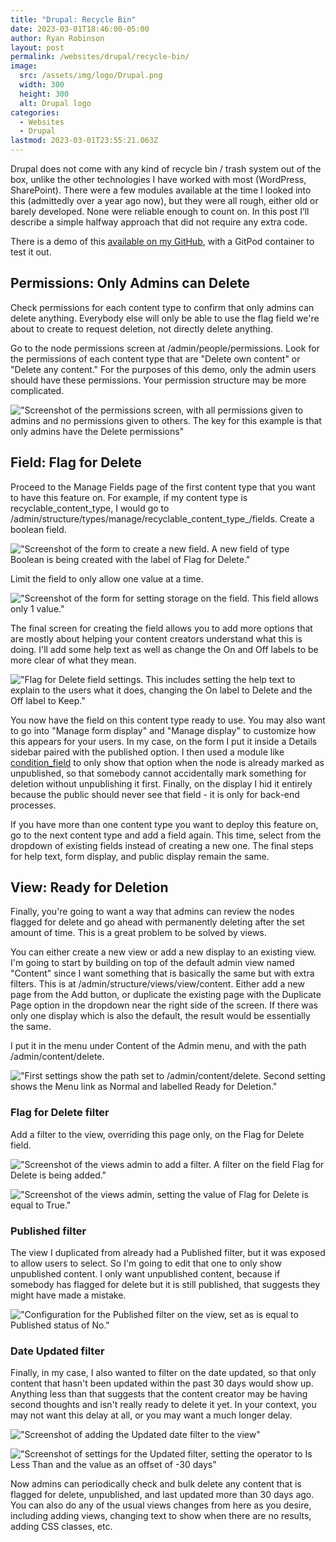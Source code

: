 ```yaml
---
title: "Drupal: Recycle Bin"
date: 2023-03-01T18:46:00-05:00
author: Ryan Robinson
layout: post
permalink: /websites/drupal/recycle-bin/
image:
  src: /assets/img/logo/Drupal.png
  width: 300
  height: 300
  alt: Drupal logo
categories:
  - Websites
  - Drupal
lastmod: 2023-03-01T23:55:21.063Z
---
```


Drupal does not come with any kind of recycle bin / trash system out of the box, unlike the other technologies I have worked with most (WordPress, SharePoint). There were a few modules available at the time I looked into this (admittedly over a year ago now), but they were all rough, either old or barely developed. None were reliable enough to count on. In this post I’ll describe a simple halfway approach that did not require any extra code.

There is a demo of this [available on my GitHub](https://github.com/ryan-l-robinson/Drupal-recycle-bin), with a GitPod container to test it out.

## Permissions: Only Admins can Delete

Check permissions for each content type to confirm that only admins can delete anything. Everybody else will only be able to use the flag field we're about to create to request deletion, not directly delete anything.

Go to the node permissions screen at /admin/people/permissions. Look for the permissions of each content type that are "Delete own content" or "Delete any content." For the purposes of this demo, only the admin users should have these permissions. Your permission structure may be more complicated.

!["Screenshot of the permissions screen, with all permissions given to admins and no permissions given to others. The key for this example is that only admins have the Delete permissions"](/img/2023/03/RecycleBinPermissions.png)

## Field: Flag for Delete

Proceed to the Manage Fields page of the first content type that you want to have this feature on. For example, if my content type is recyclable_content_type, I would go to /admin/structure/types/manage/recyclable_content_type_/fields. Create a boolean field.

!["Screenshot of the form to create a new field. A new field of type Boolean is being created with the label of Flag for Delete."](/img/2023/03/RecycleBinAddField.png)

Limit the field to only allow one value at a time.

!["Screenshot of the form for setting storage on the field. This field allows only 1 value."](/img/2023/03/RecycleBinFieldStorage.png)

The final screen for creating the field allows you to add more options that are mostly about helping your content creators understand what this is doing. I'll add some help text as well as change the On and Off labels to be more clear of what they mean.

!["Flag for Delete field settings. This includes setting the help text to explain to the users what it does, changing the On label to Delete and the Off label to Keep."](/img/2023/03/RecycleBinFieldHelp.png)

You now have the field on this content type ready to use. You may also want to go into "Manage form display" and "Manage display" to customize how this appears for your users. In my case, on the form I put it inside a Details sidebar paired with the published option. I then used a module like [condition_field](https://www.drupal.org/project/condition_field) to only show that option when the node is already marked as unpublished, so that somebody cannot accidentally mark something for deletion without unpublishing it first. Finally, on the display I hid it entirely because the public should never see that field - it is only for back-end processes.

If you have more than one content type you want to deploy this feature on, go to the next content type and add a field again. This time, select from the dropdown of existing fields instead of creating a new one. The final steps for help text, form display, and public display remain the same.

## View: Ready for Deletion

Finally, you're going to want a way that admins can review the nodes flagged for delete and go ahead with permanently deleting after the set amount of time. This is a great problem to be solved by views.

You can either create a new view or add a new display to an existing view. I'm going to start by building on top of the default admin view named "Content" since I want something that is basically the same but with extra filters. This is at /admin/structure/views/view/content. Either add a new page from the Add button, or duplicate the existing page with the Duplicate Page option in the dropdown near the right side of the screen. If there was only one display which is also the default, the result would be essentially the same.

I put it in the menu under Content of the Admin menu, and with the path /admin/content/delete.

!["First settings show the path set to /admin/content/delete. Second setting shows the Menu link as Normal and labelled Ready for Deletion."](/img/2023/03/RecycleBinViewPageSettings.png)

### Flag for Delete filter

Add a filter to the view, overriding this page only, on the Flag for Delete field.

!["Screenshot of the views admin to add a filter. A filter on the field Flag for Delete is being added."](/img/2023/03/RecycleBinAddFlagFilter.png)

!["Screenshot of the views admin, setting the value of Flag for Delete is equal to True."](/img/2023/03/RecycleBinViewConfigureFilter.png)

### Published filter

The view I duplicated from already had a Published filter, but it was exposed to allow users to select. So I'm going to edit that one to only show unpublished content. I only want unpublished content, because if somebody has flagged for delete but it is still published, that suggests they might have made a mistake.

!["Configuration for the Published filter on the view, set as is equal to Published status of No."](/img/2023/03/RecycleBinViewPublishedFilter.png)

### Date Updated filter

Finally, in my case, I also wanted to filter on the date updated, so that only content that hasn't been updated within the past 30 days would show up. Anything less than that suggests that the content creator may be having second thoughts and isn't really ready to delete it yet. In your context, you may not want this delay at all, or you may want a much longer delay.

!["Screenshot of adding the Updated date filter to the view"](/img/2023/03/RecycleBinViewAddUpdatedFilter.png)

!["Screenshot of settings for the Updated filter, setting the operator to Is Less Than and the value as an offset of -30 days"](/img/2023/03/RecycleBinViewConfigureUpdatedFilter.png)

Now admins can periodically check and bulk delete any content that is flagged for delete, unpublished, and last updated more than 30 days ago. You can also do any of the usual views changes from here as you desire, including adding views, changing text to show when there are no results, adding CSS classes, etc.
